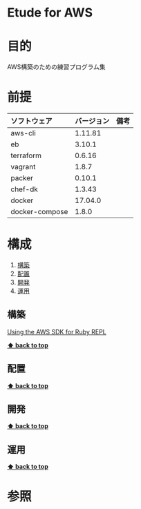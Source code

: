 Etude for AWS
===================

# 目的 #
AWS構築のための練習プログラム集

# 前提 #
| ソフトウェア   | バージョン   | 備考        |
|:---------------|:----------|:------------|
| aws-cli        | 1.11.81   |             |
| eb             | 3.10.1    |             |
| terraform      | 0.6.16    |             |
| vagrant        |1.8.7      |             |
| packer         |0.10.1     |             |
| chef-dk        |1.3.43     |             |
| docker         |17.04.0    |             |
| docker-compose |1.8.0      |             |

# 構成 #
1. [構築](#構築)
1. [配置](#配置)
1. [開発](#開発)
1. [運用](#運用)

## 構築
[Using the AWS SDK for Ruby REPL](./ops/build_aws_sdk_repl.md)

**[⬆ back to top](#構成)**

## 配置
**[⬆ back to top](#構成)**

## 開発
**[⬆ back to top](#構成)**

## 運用
**[⬆ back to top](#運用)**

# 参照 #
